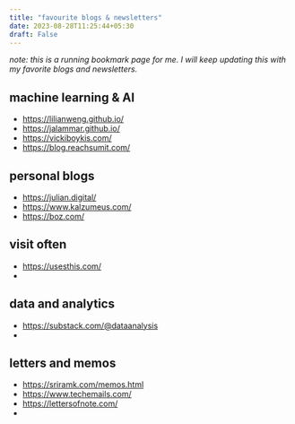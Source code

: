 ```yaml
---
title: "favourite blogs & newsletters"
date: 2023-08-28T11:25:44+05:30
draft: False
---
```


*note: this is a running bookmark page for me. I will keep updating this with my favorite blogs and newsletters.*


## machine learning & AI
- https://lilianweng.github.io/
- https://jalammar.github.io/
- https://vickiboykis.com/
- https://blog.reachsumit.com/

## personal blogs
- https://julian.digital/
- https://www.kalzumeus.com/
- https://boz.com/


## visit often
- https://usesthis.com/
- 

## data and analytics
- https://substack.com/@dataanalysis
- 

## letters and memos
- https://sriramk.com/memos.html
- https://www.techemails.com/
- https://lettersofnote.com/
- 